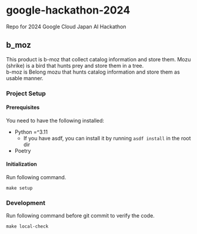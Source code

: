 # google-hackathon-2024
Repo for 2024 Google Cloud Japan AI Hackathon 

## b_moz
This product is b-moz that collect catalog information and store them. 
Mozu (shrike) is a bird that hunts prey and store them in a tree.  
b-moz is Belong mozu that hunts catalog information and store them as usable manner.

### Project Setup

#### Prerequisites
You need to have the following installed:
- Python =^3.11
  - If you have asdf, you can install it by running `asdf install` in the root dir
- Poetry

#### Initialization
Run following command.
```shell
make setup
```

### Development

Run following command before git commit to verify the code. 
```shell
make local-check
```

